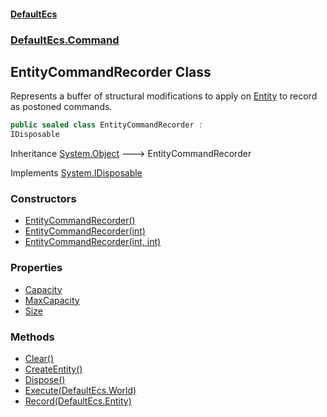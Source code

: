 #### [DefaultEcs](./index.md 'index')
### [DefaultEcs.Command](./DefaultEcs-Command.md 'DefaultEcs.Command')
## EntityCommandRecorder Class
Represents a buffer of structural modifications to apply on [Entity](./DefaultEcs-Entity.md 'DefaultEcs.Entity') to record as postoned commands.  
```csharp
public sealed class EntityCommandRecorder :
IDisposable
```
Inheritance [System.Object](https://docs.microsoft.com/en-us/dotnet/api/System.Object 'System.Object') &#129106; EntityCommandRecorder  

Implements [System.IDisposable](https://docs.microsoft.com/en-us/dotnet/api/System.IDisposable 'System.IDisposable')  
### Constructors
- [EntityCommandRecorder()](./DefaultEcs-Command-EntityCommandRecorder-EntityCommandRecorder().md 'DefaultEcs.Command.EntityCommandRecorder.EntityCommandRecorder()')
- [EntityCommandRecorder(int)](./DefaultEcs-Command-EntityCommandRecorder-EntityCommandRecorder(int).md 'DefaultEcs.Command.EntityCommandRecorder.EntityCommandRecorder(int)')
- [EntityCommandRecorder(int, int)](./DefaultEcs-Command-EntityCommandRecorder-EntityCommandRecorder(int_int).md 'DefaultEcs.Command.EntityCommandRecorder.EntityCommandRecorder(int, int)')
### Properties
- [Capacity](./DefaultEcs-Command-EntityCommandRecorder-Capacity.md 'DefaultEcs.Command.EntityCommandRecorder.Capacity')
- [MaxCapacity](./DefaultEcs-Command-EntityCommandRecorder-MaxCapacity.md 'DefaultEcs.Command.EntityCommandRecorder.MaxCapacity')
- [Size](./DefaultEcs-Command-EntityCommandRecorder-Size.md 'DefaultEcs.Command.EntityCommandRecorder.Size')
### Methods
- [Clear()](./DefaultEcs-Command-EntityCommandRecorder-Clear().md 'DefaultEcs.Command.EntityCommandRecorder.Clear()')
- [CreateEntity()](./DefaultEcs-Command-EntityCommandRecorder-CreateEntity().md 'DefaultEcs.Command.EntityCommandRecorder.CreateEntity()')
- [Dispose()](./DefaultEcs-Command-EntityCommandRecorder-Dispose().md 'DefaultEcs.Command.EntityCommandRecorder.Dispose()')
- [Execute(DefaultEcs.World)](./DefaultEcs-Command-EntityCommandRecorder-Execute(DefaultEcs-World).md 'DefaultEcs.Command.EntityCommandRecorder.Execute(DefaultEcs.World)')
- [Record(DefaultEcs.Entity)](./DefaultEcs-Command-EntityCommandRecorder-Record(DefaultEcs-Entity).md 'DefaultEcs.Command.EntityCommandRecorder.Record(DefaultEcs.Entity)')
